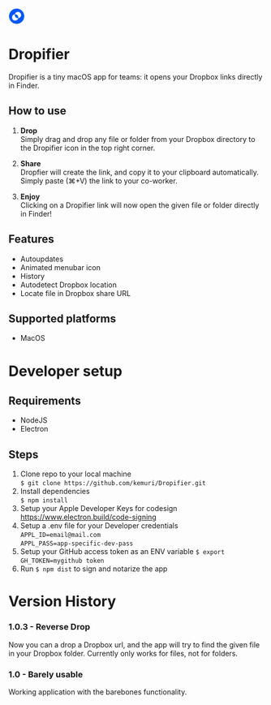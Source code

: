 
![Dropifier](app/resources/app-icon-gavicon.png "Dropifier") 

# Dropifier
Dropifier is a tiny macOS app for teams: it opens your Dropbox links directly in Finder.

## How to use

1. **Drop** \
Simply drag and drop any file or folder from your Dropbox directory to the Dropifier icon in the top right corner.

2. **Share** \
Dropfier will create the link, and copy it to your clipboard automatically.
Simply paste (⌘+V) the link to your co-worker.

3. **Enjoy** \
Clicking on a Dropifier link will now open the given file or folder directly in Finder!

## Features
* Autoupdates
* Animated menubar icon
* History
* Autodetect Dropbox location
* Locate file in Dropbox share URL

## Supported platforms
*  MacOS


Developer setup
=======

## Requirements
* NodeJS
* Electron


## Steps
1. Clone repo to your local machine \
`$ git clone https://github.com/kemuri/Dropifier.git`
2. Install dependencies \
`$ npm install`
3. Setup your Apple Developer Keys for codesign \
https://www.electron.build/code-signing
4. Setup a .env file for your Developer credentials \
`APPL_ID=email@mail.com` \
`APPL_PASS=app-specific-dev-pass`
5. Setup your GitHub access token as an ENV variable 
`$ export GH_TOKEN=mygithub token`
6. Run `$ npm dist` to sign and notarize the app

Version History
=======

### 1.0.3 - Reverse Drop
Now you can a drop a Dropbox url, and the app will try to find the given file in your Dropbox folder. Currently only works for files, not for folders.

### 1.0 - Barely usable
Working application with the barebones functionality.










 
